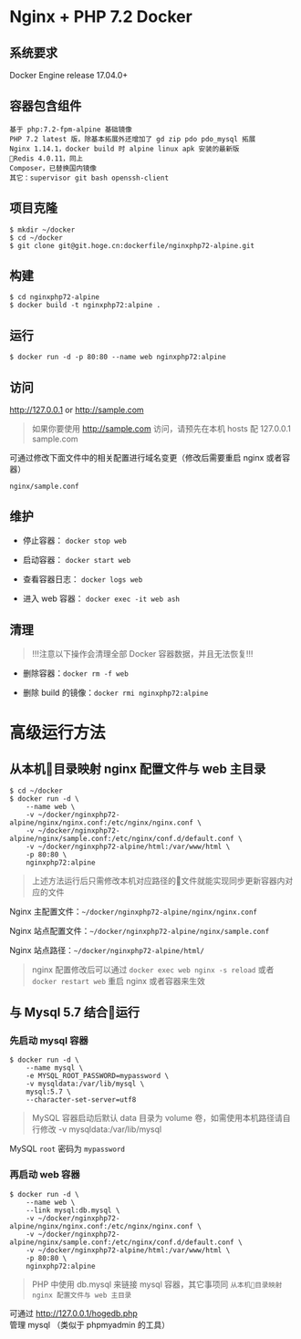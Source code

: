 # Nginx + PHP 7.2 Docker
## 系统要求
Docker Engine release 17.04.0+

## 容器包含组件

```
基于 php:7.2-fpm-alpine 基础镜像
PHP 7.2 latest 版，除基本拓展外还增加了 gd zip pdo pdo_mysql 拓展
Nginx 1.14.1，docker build 时 alpine linux apk 安装的最新版
Redis 4.0.11，同上
Composer，已替换国内镜像
其它：supervisor git bash openssh-client
```

## 项目克隆

```
$ mkdir ~/docker
$ cd ~/docker
$ git clone git@git.hoge.cn:dockerfile/nginxphp72-alpine.git
```

## 构建

```
$ cd nginxphp72-alpine
$ docker build -t nginxphp72:alpine .
```

## 运行

```
$ docker run -d -p 80:80 --name web nginxphp72:alpine
```

## 访问

http://127.0.0.1 or http://sample.com

> 如果你要使用 http://sample.com 访问，请预先在本机 hosts 配 127.0.0.1 sample.com

可通过修改下面文件中的相关配置进行域名变更（修改后需要重启 nginx 或者容器）

```
nginx/sample.conf
```

## 维护
* 停止容器： `docker stop web`

* 启动容器： `docker start web`

* 查看容器日志： `docker logs web`

* 进入 web 容器： `docker exec -it web ash`

## 清理

>!!!注意以下操作会清理全部 Docker 容器数据，并且无法恢复!!!

* 删除容器：`docker rm -f web`

* 删除 build 的镜像：`docker rmi nginxphp72:alpine`

# 高级运行方法
## 从本机目录映射 nginx 配置文件与 web 主目录

```
$ cd ~/docker
$ docker run -d \
	--name web \
    -v ~/docker/nginxphp72-alpine/nginx/nginx.conf:/etc/nginx/nginx.conf \
	-v ~/docker/nginxphp72-alpine/nginx/sample.conf:/etc/nginx/conf.d/default.conf \
	-v ~/docker/nginxphp72-alpine/html:/var/www/html \
	-p 80:80 \
    nginxphp72:alpine
```
> 上述方法运行后只需修改本机对应路径的文件就能实现同步更新容器内对应的文件

Nginx 主配置文件：`~/docker/nginxphp72-alpine/nginx/nginx.conf`

Nginx 站点配置文件：`~/docker/nginxphp72-alpine/nginx/sample.conf`

Nginx 站点路径：`~/docker/nginxphp72-alpine/html/`

> nginx 配置修改后可以通过 `docker exec web nginx -s reload` 或者 `docker restart web` 重启 nginx 或者容器来生效


## 与 Mysql 5.7 结合运行

### 先启动 mysql 容器

```
$ docker run -d \
	--name mysql \
	-e MYSQL_ROOT_PASSWORD=mypassword \
	-v mysqldata:/var/lib/mysql \
	mysql:5.7 \
	--character-set-server=utf8
```

> MySQL 容器启动后默认 data 目录为 volume 卷，如需使用本机路径请自行修改 -v mysqldata:/var/lib/mysql

MySQL `root` 密码为 `mypassword`

### 再启动 web 容器

```
$ docker run -d \
	--name web \
	--link mysql:db.mysql \
    -v ~/docker/nginxphp72-alpine/nginx/nginx.conf:/etc/nginx/nginx.conf \
	-v ~/docker/nginxphp72-alpine/nginx/sample.conf:/etc/nginx/conf.d/default.conf \
	-v ~/docker/nginxphp72-alpine/html:/var/www/html \
	-p 80:80 \
    nginxphp72:alpine
```

> PHP 中使用 db.mysql 来链接 mysql 容器，其它事项同 `从本机目录映射 nginx 配置文件与 web 主目录`

可通过 http://127.0.0.1/hogedb.php 管理 mysql （类似于 phpmyadmin 的工具）